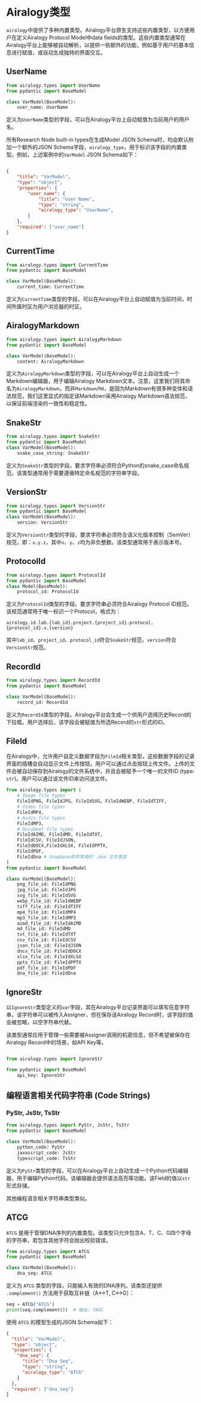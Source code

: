 # Airalogy类型

`airalogy`中提供了多种内置类型。Airalogy平台原生支持这些内置类型，以方便用户在定义Airalogy Protocol Model中data fields的类型。这些内置类型通常在Airalogy平台上能够被自动解析，以提供一些额外的功能，例如基于用户的基本信息进行赋值，或自动生成独特的界面交互。

## UserName

```py
from airalogy.types import UserName
from pydantic import BaseModel

class VarModel(BaseModel):
    user_name: UserName
```

定义为`UserName`类型的字段，可以在Airalogy平台上自动赋值为当前用户的用户名。

所有Research Node built-in types在生成Model JSON Schema时，均会默认附加一个额外的JSON Schema字段，`airalogy_type`，用于标识该字段的内置类型。例如，上述案例中的`VarModel` JSON Schema如下：

```json

{   
    "title": "VarModel",
    "type": "object",
    "properties": {
        "user_name": {
            "title": "User Name",
            "type": "string",
            "airalogy_type": "UserName",
        }
    },
    "required": ["user_name"]
}
```

## CurrentTime

```py
from airalogy.types import CurrentTime
from pydantic import BaseModel

class VarModel(BaseModel):
    current_time: CurrentTime
```

定义为`CurrentTime`类型的字段，可以在Airalogy平台上自动赋值为当前时间，时间所属时区为用户浏览器的时区。

## AiralogyMarkdown

```py
from airalogy.types import AiralogyMarkdown
from pydantic import BaseModel

class VarModel(BaseModel):
    content: AiralogyMarkdown
```

定义为`AiralogyMarkdown`类型的字段，可以在Airalogy平台上自动生成一个Markdown编辑器，用于编辑Airalogy Markdown文本。注意，这里我们将其命名为`AiralogyMarkdown`，而非`Markdown`/`Md`，是因为Markdown有很多种变体和语法规范，我们这里显式的指定该Markdown采用Airalogy Markdown语法规范，以保证前端渲染的一致性和稳定性。

## SnakeStr

```py
from airalogy.types import SnakeStr
from pydantic import BaseModel
class VarModel(BaseModel):
    snake_case_string: SnakeStr
```

定义为`SnakeStr`类型的字段，要求字符串必须符合Python的snake_case命名规范。该类型通常用于需要遵循特定命名规范的字符串字段。

## VersionStr

```py
from airalogy.types import VersionStr
from pydantic import BaseModel
class VarModel(BaseModel):
    version: VersionStr
```

定义为`VersionStr`类型的字段，要求字符串必须符合语义化版本控制（SemVer）规范，即：`x.y.z`，其中`x`、`y`、`z`均为非负整数。该类型通常用于表示版本号。

## ProtocolId

```py
from airalogy.types import ProtocolId
from pydantic import BaseModel
class Model(BaseModel):
    protocol_id: ProtocolId
```

定义为`ProtocolId`类型的字段，要求字符串必须符合Airalogy Protocol ID规范。该规范通常用于唯一标识一个Protocol，格式为：

```
airalogy.id.lab.{lab_id}.project.{project_id}.protocol.{protocol_id}.v.{version}
```

其中`lab_id`、`project_id`、`protocol_id`符合`SnakeStr`规范，`version`符合`VersionStr`规范。

## RecordId

```py
from airalogy.types import RecordId
from pydantic import BaseModel

class VarModel(BaseModel):
    record_id: RecordId
```

定义为`RecordId`类型的字段，Airalogy平台会生成一个供用户选择历史Record的下拉框。用户选择后，该字段会被赋值为所选Record的`str`形式的ID。

## FileId

在Airalogy中，允许用户自定义数据字段为`FileId`相关类型，这些数据字段的记录界面的插槽会自动显示文件上传按钮，用户可以通过点击按钮上传文件。上传的文件会被自动保存到Airalogy的文件系统中，并且会被赋予一个唯一的文件ID (type: `str`)。用户可以通过该文件ID来访问该文件。

```py
from airalogy.types import (
    # Image file types
    FileIdPNG, FileIdJPG, FileIdSVG, FileIdWEBP, FileIdTIFF,
    # Video file types
    FileIdMP4,
    # Audio file types
    FileIdMP3,
    # Document file types
    FileIdAIMD, FileIdMD, FileIdTXT,
    FileIdCSV, FileIdJSON,
    FileIdDOCX,FileIdXLSX, FileIdPPTX, 
    FileIdPDF,
    FileIdDna # SnapGene软件常用的`.dna`文件类型
)
from pydantic import BaseModel

class VarModel(BaseModel):
    png_file_id: FileIdPNG
    jpg_file_id: FileIdJPG
    svg_file_id: FileIdSVG
    webp_file_id: FileIdWEBP
    tiff_file_id: FileIdTIFF
    mp4_file_id: FileIdMP4
    mp3_file_id: FileIdMP3
    aimd_file_id: FileIdAIMD
    md_file_id: FileIdMD
    txt_file_id: FileIdTXT
    csv_file_id: FileIdCSV
    json_file_id: FileIdJSON
    docx_file_id: FileIdDOCX
    xlsx_file_id: FileIdXLSX
    pptx_file_id: FileIdPPTX
    pdf_file_id: FileIdPDF
    dna_file_id: FileIdDna
```

## IgnoreStr

以`IgnoreStr`类型定义的`var`字段，其在Airalogy平台记录界面可以填写任意字符串，该字符串可以被传入Assigner，但在保存该Airalogy Record时，该字段的值会被忽略，以空字符串代替。

该类型通常应用于管理一些需要被Assigner调用的机密信息，但不希望被保存在Airalogy Record中的场景，如API Key等。

```py

from airalogy.types import IgnoreStr

from pydantic import BaseModel
    api_key: IgnoreStr
```

## 编程语言相关代码字符串 (Code Strings)

### PyStr, JsStr, TsStr

```py
from airalogy.types import PyStr, JsStr, TsStr
from pydantic import BaseModel

class VarModel(BaseModel):
    python_code: PyStr
    javascript_code: JsStr
    typescript_code: TsStr
```

定义为`PyStr`类型的字段，可以在Airalogy平台上自动生成一个Python代码编辑器，用于编辑Python代码。该编辑器会提供语法高亮等功能。该Field的值以`str`形式存储。

其他编程语言相关字符串类型类似。

## ATCG

`ATCG` 是用于管理DNA序列的内置类型。该类型只允许包含A、T、C、G四个字母的字符串，若包含其他字符会抛出校验错误。

```py
from airalogy.types import ATCG
from pydantic import BaseModel

class VarModel(BaseModel):
    dna_seq: ATCG
```

定义为 `ATCG` 类型的字段，只能输入有效的DNA序列。该类型还提供 `.complement()` 方法用于获取互补链（A<->T, C<->G）：

```py
seq = ATCG("ATCG")
print(seq.complement())  # 输出: TAGC
```

使用 `ATCG` 的模型生成的JSON Schema如下：

```json
{
  "title": "VarModel",
  "type": "object",
  "properties": {
    "dna_seq": {
      "title": "Dna Seq",
      "type": "string",
      "airalogy_type": "ATCG"
    }
  },
  "required": ["dna_seq"]
}
```
